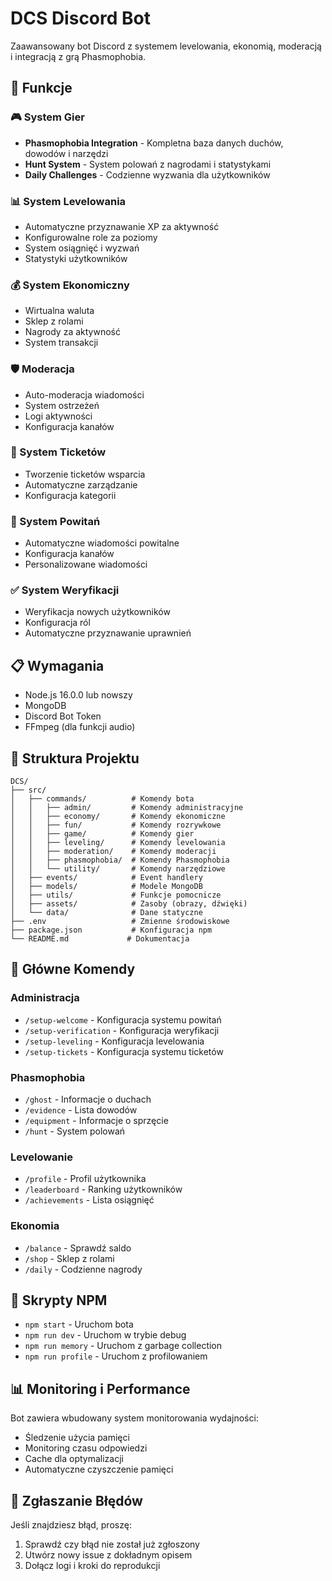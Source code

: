 # DCS Discord Bot

Zaawansowany bot Discord z systemem levelowania, ekonomią, moderacją i integracją z grą Phasmophobia.

## 🚀 Funkcje

### 🎮 System Gier

- **Phasmophobia Integration** - Kompletna baza danych duchów, dowodów i narzędzi
- **Hunt System** - System polowań z nagrodami i statystykami
- **Daily Challenges** - Codzienne wyzwania dla użytkowników

### 📊 System Levelowania

- Automatyczne przyznawanie XP za aktywność
- Konfigurowalne role za poziomy
- System osiągnięć i wyzwań
- Statystyki użytkowników

### 💰 System Ekonomiczny

- Wirtualna waluta
- Sklep z rolami
- Nagrody za aktywność
- System transakcji

### 🛡️ Moderacja

- Auto-moderacja wiadomości
- System ostrzeżeń
- Logi aktywności
- Konfiguracja kanałów

### 🎫 System Ticketów

- Tworzenie ticketów wsparcia
- Automatyczne zarządzanie
- Konfiguracja kategorii

### 👋 System Powitań

- Automatyczne wiadomości powitalne
- Konfiguracja kanałów
- Personalizowane wiadomości

### ✅ System Weryfikacji

- Weryfikacja nowych użytkowników
- Konfiguracja ról
- Automatyczne przyznawanie uprawnień

## 📋 Wymagania

- Node.js 16.0.0 lub nowszy
- MongoDB
- Discord Bot Token
- FFmpeg (dla funkcji audio)

## 📁 Struktura Projektu

```
DCS/
├── src/
│   ├── commands/          # Komendy bota
│   │   ├── admin/         # Komendy administracyjne
│   │   ├── economy/       # Komendy ekonomiczne
│   │   ├── fun/           # Komendy rozrywkowe
│   │   ├── game/          # Komendy gier
│   │   ├── leveling/      # Komendy levelowania
│   │   ├── moderation/    # Komendy moderacji
│   │   ├── phasmophobia/  # Komendy Phasmophobia
│   │   └── utility/       # Komendy narzędziowe
│   ├── events/            # Event handlery
│   ├── models/            # Modele MongoDB
│   ├── utils/             # Funkcje pomocnicze
│   ├── assets/            # Zasoby (obrazy, dźwięki)
│   └── data/              # Dane statyczne
├── .env                   # Zmienne środowiskowe
├── package.json           # Konfiguracja npm
└── README.md             # Dokumentacja
```

## 🎯 Główne Komendy

### Administracja

- `/setup-welcome` - Konfiguracja systemu powitań
- `/setup-verification` - Konfiguracja weryfikacji
- `/setup-leveling` - Konfiguracja levelowania
- `/setup-tickets` - Konfiguracja systemu ticketów

### Phasmophobia

- `/ghost` - Informacje o duchach
- `/evidence` - Lista dowodów
- `/equipment` - Informacje o sprzęcie
- `/hunt` - System polowań

### Levelowanie

- `/profile` - Profil użytkownika
- `/leaderboard` - Ranking użytkowników
- `/achievements` - Lista osiągnięć

### Ekonomia

- `/balance` - Sprawdź saldo
- `/shop` - Sklep z rolami
- `/daily` - Codzienne nagrody

## 🔄 Skrypty NPM

- `npm start` - Uruchom bota
- `npm run dev` - Uruchom w trybie debug
- `npm run memory` - Uruchom z garbage collection
- `npm run profile` - Uruchom z profilowaniem

## 📊 Monitoring i Performance

Bot zawiera wbudowany system monitorowania wydajności:

- Śledzenie użycia pamięci
- Monitoring czasu odpowiedzi
- Cache dla optymalizacji
- Automatyczne czyszczenie pamięci

## 🐛 Zgłaszanie Błędów

Jeśli znajdziesz błąd, proszę:

1. Sprawdź czy błąd nie został już zgłoszony
2. Utwórz nowy issue z dokładnym opisem
3. Dołącz logi i kroki do reprodukcji
